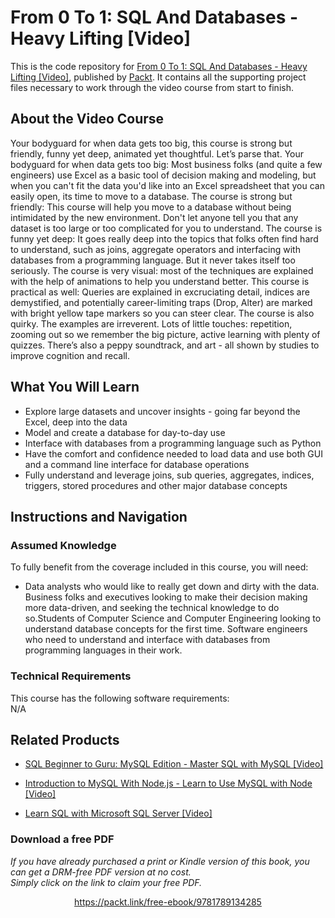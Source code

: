 


# From 0 To 1: SQL And Databases - Heavy Lifting [Video]
This is the code repository for [From 0 To 1: SQL And Databases - Heavy Lifting [Video]](https://www.packtpub.com/application-development/0-1sql-and-databases-heavy-lifting-video), published by [Packt](https://www.packtpub.com/?utm_source=github). It contains all the supporting project files necessary to work through the video course from start to finish.
## About the Video Course
Your bodyguard for when data gets too big, this course is strong but friendly, funny yet deep, animated yet thoughtful. Let’s parse that. Your bodyguard for when data gets too big: Most business folks (and quite a few engineers) use Excel as a basic tool of decision making and modeling, but when you can't fit the data you'd like into an Excel spreadsheet that you can easily open, its time to move to a database. The course is strong but friendly: This course will help you move to a database without being intimidated by the new environment. Don't let anyone tell you that any dataset is too large or too complicated for you to understand. The course is funny yet deep: It goes really deep into the topics that folks often find hard to understand, such as joins, aggregate operators and interfacing with databases from a programming language. But it never takes itself too seriously. The course is very visual: most of the techniques are explained with the help of animations to help you understand better. This course is practical as well: Queries are explained in excruciating detail, indices are demystified, and potentially career-limiting traps (Drop, Alter) are marked with bright yellow tape markers so you can steer clear. The course is also quirky. The examples are irreverent. Lots of little touches: repetition, zooming out so we remember the big picture, active learning with plenty of quizzes. There’s also a peppy soundtrack, and art - all shown by studies to improve cognition and recall.

<H2>What You Will Learn</H2>
<DIV class=book-info-will-learn-text>
<UL>
<LI> Explore large datasets and uncover insights - going far beyond the Excel, deep into the data</LI>
<LI> Model and create a database for day-to-day use</LI>
<LI> Interface with databases from a programming language such as Python</LI>
<LI> Have the comfort and confidence needed to load data and use both GUI and a command line interface for database operations</LI>
<LI> Fully understand and leverage joins, sub queries, aggregates, indices, triggers, stored procedures and other major database concepts</LI>
</UL></DIV>

## Instructions and Navigation
### Assumed Knowledge
To fully benefit from the coverage included in this course, you will need:<br/>
<DIV class=book-info-will-learn-text>
<UL>
<LI> Data analysts who would like to really get down and dirty with the data. Business folks and executives looking to make their decision making more data-driven, and seeking the technical knowledge to do so.Students of Computer Science and Computer Engineering looking to understand database concepts for the first time. Software engineers who need to understand and interface with databases from programming languages in their work.</LI>
</UL>
<DIV>

### Technical Requirements
This course has the following software requirements:<br/>
N/A

## Related Products
* [SQL Beginner to Guru: MySQL Edition - Master SQL with MySQL [Video]](https://www.packtpub.com/application-development/sql-beginner-guru-mysql-edition-master-sql-mysql-video)

* [Introduction to MySQL With Node.js - Learn to Use MySQL with Node [Video]](https://www.packtpub.com/application-development/introduction-mysql-nodejs-learn-use-mysql-node-video)

* [Learn SQL with Microsoft SQL Server [Video]](https://www2.packtpub.com/application-development/learn-sql-microsoft-sql-server-video)
### Download a free PDF

 <i>If you have already purchased a print or Kindle version of this book, you can get a DRM-free PDF version at no cost.<br>Simply click on the link to claim your free PDF.</i>
<p align="center"> <a href="https://packt.link/free-ebook/9781789134285">https://packt.link/free-ebook/9781789134285 </a> </p>
